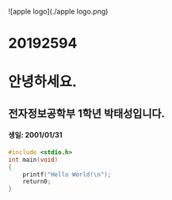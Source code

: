 ![apple logo](./apple logo.png)
# 20192594

# 안녕하세요.  
## 전자정보공학부 1학년 박태성입니다.  

#### 생일: 2001/01/31  

```c  
#include <stdio.h>
int main(void)
{
    printf("Hello World!\n");
    return0;
}
```
